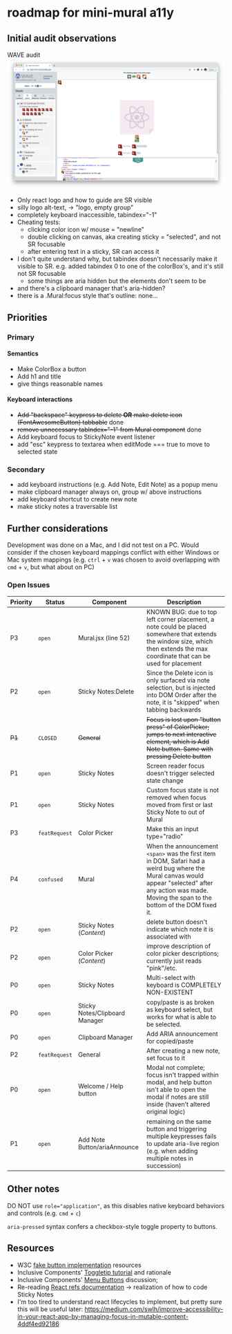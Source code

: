 # roadmap for mini-mural a11y

## Initial audit observations

WAVE audit
![initial WAVE audit results. 13 contrast errors, 4 alerts, and 1 aria](WAVE-initial-run.png)

* Only react logo and how to guide are SR visible
* silly logo alt-text, -> "logo, empty group"
* completely keyboard inaccessible, tabindex="-1"
* Cheating tests:
  * clicking color icon w/ mouse = "newline"
  * double clicking on canvas, aka creating sticky = "selected", and not SR focusable
  * after entering text in a sticky, SR can access it
* I don't quite understand why, but tabindex doesn't necessarily make it visible to SR. e.g. added tabindex 0 to one of the colorBox's, and it's still not SR focusable
  * some things are aria hidden but the elements don't seem to be
* and there's a clipboard manager that's aria-hidden?
* there is a .Mural:focus style that's outline: none...

## Priorities

### Primary

#### Semantics

* Make ColorBox a button
* Add h1 and title
* give things reasonable names

#### Keyboard interactions

* ~~Add "backspace" keypress to delete **OR** make delete icon (FontAwesomeButton) tabbable~~ done
* ~~remove unnecessary tabIndex="-1" from Mural component~~ done
* Add keyboard focus to StickyNote event listener
* add "esc" keypress to textarea when editMode === true to move to selected state

### Secondary

* add keyboard instructions (e.g. Add Note, Edit Note) as a popup menu
* make clipboard manager always on, group w/ above instructions
* add keyboard shortcut to create new note
* make sticky notes a traversable list

## Further considerations

Development was done on a Mac, and I did not test on a PC. Would consider if the chosen keyboard mappings conflict with either Windows or Mac system mappings (e.g. `ctrl` + `v` was chosen to avoid overlapping with `cmd` + `v`, but what about on PC)

### Open Issues

| Priority | Status        | Component                      | Description                                                                                                                                                                                                   |
| -------- | ------------- | ------------------------------ | ------------------------------------------------------------------------------------------------------------------------------------------------------------------------------------------------------------- |
| P3       | `open`        | Mural.jsx (line 52)            | KNOWN BUG: due to top left corner placement, a note could be placed somewhere that extends the window size, which then extends the max coordinate that can be used for placement                              |
| P2       | `open`        | Sticky Notes:Delete            | Since the Delete icon is only surfaced via note selection, but is injected into DOM Order after the note, it is "skipped" when tabbing backwards                                                              |
| ~~P1~~   | `CLOSED`      | ~~General~~                    | ~~Focus is lost upon "button press" of ColorPicker; jumps to next interactive element, which is Add Note button. Same with pressing Delete button~~                                                           |
| P1       | `open`        | Sticky Notes                   | Screen reader focus doesn't trigger selected state change                                                                                                                                                     |
| P1       | `open`        | Sticky Notes                   | Custom focus state is not removed when focus moved from first or last Sticky Note to out of Mural                                                                                                             |
| P3       | `featRequest` | Color Picker                   | Make this an input type="radio"                                                                                                                                                                               |
| P4       | `confused`    | Mural                          | When the announcement `<span>` was the first item in DOM, Safari had a weird bug where the Mural canvas would appear "selected" after any action was made. Moving the span to the bottom of the DOM fixed it. |
| P2       | `open`        | Sticky Notes (_Content_)       | delete button doesn't indicate which note it is associated with                                                                                                                                               |
| P2       | `open`        | Color Picker (_Content_)       | improve description of color picker descriptions; currently just reads "pink"/etc.                                                                                                                            |
| P0       | `open`        | Sticky Notes                   | Multi-select with keyboard is COMPLETELY NON-EXISTENT                                                                                                                                                         |
| P0       | `open`        | Sticky Notes/Clipboard Manager | copy/paste is as broken as keyboard select, but works for what is able to be selected.                                                                                                                        |
| P0       | `open`        | Clipboard Manager              | Add ARIA announcement for copied/paste                                                                                                                                                                        |
| P2       | `featRequest` | General                        | After creating a new note, set focus to it                                                                                                                                                                    |
| P0       | `open`        | Welcome / Help button          | Modal not complete; focus isn't trapped within modal, and help button isn't able to open the modal if notes are still inside (haven't altered original logic)                                                 |
| P1       | `open`        | Add Note Button/ariaAnnounce   | remaining on the same button and triggering multiple keypresses fails to update aria-live region (e.g. when adding multiple notes in succession)                                                              |

## Other notes

DO NOT use `role="application"`, as this disables native keyboard behaviors and controls (e.g. `cmd` + `c`)

`aria-pressed` syntax confers a checkbox-style toggle property to buttons.

## Resources

* W3C [fake button implementation](https://www.w3.org/TR/wai-aria-practices-1.1/examples/button/button.html) resources
* Inclusive Components' [Toggletip tutorial](https://inclusive-components.design/tooltips-toggletips/) and rationale
* Inclusive Components' [Menu Buttons](https://inclusive-components.design/menus-menu-buttons/) discussion;
* Re-reading [React refs documentation](https://reactjs.org/docs/refs-and-the-dom.html) -> realization of how to code Sticky Notes
* I'm too tired to understand react lifecycles to implement, but pretty sure this will be useful later: https://medium.com/swlh/improve-accessibility-in-your-react-app-by-managing-focus-in-mutable-content-4ddf4ed92186
